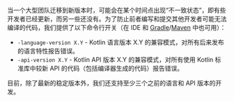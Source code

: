 [//]: # (title: 兼容模式)

当一个大型团队迁移到新版本时，可能会在某个时间点出现“不一致状态”，即有些开发者已经更新，而另一些还没有。为了防止前者编写和提交其他开发者可能无法编译的代码，我们提供了以下命令行开关（在 IDE 和 [Gradle](gradle-compiler-options.md)/[Maven](maven.md#specify-compiler-options) 中也可用）：

*   `-language-version X.Y` - Kotlin 语言版本 X.Y 的兼容模式，对所有后来发布的语言特性报告错误。
*   `-api-version X.Y` - Kotlin API 版本 X.Y 的兼容模式，对所有使用 Kotlin 标准库中较新 API 的代码（包括编译器生成的代码）报告错误。

目前，除了最新的稳定版本外，我们还支持至少三个之前的语言和 API 版本的开发。